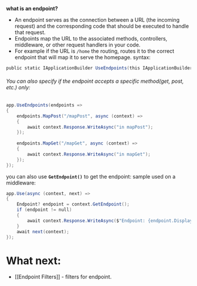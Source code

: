 **what is an endpoint?**
- An endpoint serves as the connection between a URL (the incoming request) and the corresponding code that should be executed to handle that request. 
- Endpoints map the URL to the associated methods, controllers, middleware, or other request handlers in your code.
- For example if the URL is `/home` the routing, routes it to the correct endpoint that will map it to serve the homepage.
syntax:
```c#
public static IApplicationBuilder UseEndpoints(this IApplicationBuilder builder, Action<IEndpointRouteBuilder> configure)
```
###### You can also specify if the endpoint accepts a specific method(get, post, etc.) only:
```c#
app.UseEndpoints(endpoints =>
{
	endpoints.MapPost("/mapPost", async (context) =>
	{
	    await context.Response.WriteAsync("in mapPost");
	});
	 
	endpoints.MapGet("/mapGet", async (context) =>
	{
	    await context.Response.WriteAsync("in mapGet");
	});
});
```

you can also use **`GetEndpoint()`** to get the endpoint:
sample used on a middleware:
```c#
app.Use(async (context, next) =>
{
	Endpoint? endpoint = context.GetEndpoint();
	if (endpoint != null)
	{
		await context.Response.WriteAsync($"Endpoint: {endpoint.DisplayName}\n");
	}
	await next(context);
});
```
# What next:
- [[Endpoint Filters]] - filters for endpoint.